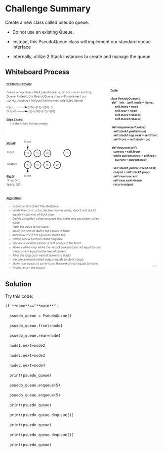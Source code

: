 # Challenge Summary

Create a new class called pseudo queue.

- Do not use an existing Queue.

- Instead, this PseudoQueue class will implement our standard queue interface

- Internally, utilize 2 Stack instances to create and manage the queue

## Whiteboard Process

![CC11 Whiteboard](pictures/CC11.jpg)

## Solution

Try this code:

    if **name**=="**main**":

      psuedo_queue = PseudoQueue()

      psuedo_queue.front=node1

      psuedo_queue.rear=node4

      node1.next=node2

      node2.next=node3

      node3.next=node4

      print(psuedo_queue)

      psuedo_queue.enqueue(5)

      psuedo_queue.enqueue(5)

      print(psuedo_queue)

      print(psuedo_queue.dequeue())

      print(psuedo_queue)

      print(psuedo_queue.dequeue())

      print(psuedo_queue)
